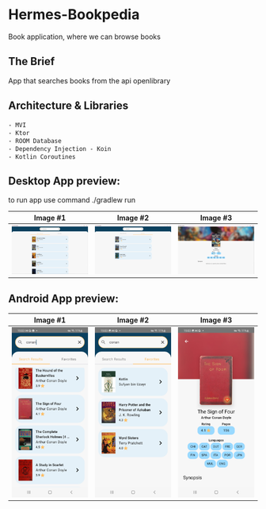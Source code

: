 # Hermes-Bookpedia
Book application, where we can browse books

## The Brief

App that searches books from the api openlibrary


## Architecture & Libraries
    - MVI
    - Ktor
    - ROOM Database
    - Dependency Injection - Koin
    - Kotlin Coroutines

## Desktop App preview:

to run app use command
./gradlew run


Image #1            |  Image #2             |  Image #3           
:-------------------------:|:----------------------------:|:----------------------------:
<img src="images/hermes_bookpedia_1.png">    |  <img src="images/hermes_bookpedia_3.png">     |  <img src="images/hermes_bookpedia_2.png"> 


## Android App preview:



Image #1            |  Image #2             |  Image #3           
:-------------------------:|:----------------------------:|:----------------------------:
<img src="images/hermes_bookpedia_4.jpg">    |  <img src="images/hermes_bookpedia_5.jpg">     |  <img src="images/hermes_bookpedia_6.jpg"> 
